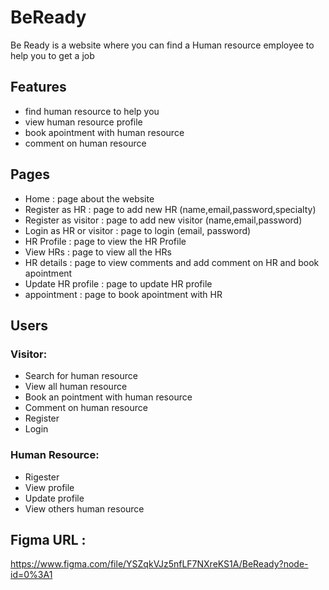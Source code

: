 # BeReady
Be Ready is a website where you can find a Human resource employee to help you to get a job

## Features 
- find human resource to help you 
- view human resource profile
- book apointment with human resource
- comment on human resource

## Pages 
- Home : page about the website
- Register as HR : page to add new HR (name,email,password,specialty)
- Register as visitor : page to add new visitor (name,email,password)
- Login as HR or visitor : page to login (email, password)
- HR Profile : page to view the HR Profile
- View HRs : page to view all the HRs
- HR details : page to view comments and add comment on HR and book apointment 
- Update HR profile : page to update HR profile 
- appointment : page to book apointment with HR

## Users

### Visitor:
- Search for human resource 
- View all human resource
- Book an pointment with human resource
- Comment on human resource
- Register
- Login

### Human Resource:
- Rigester
- View profile
- Update profile
- View others human resource

## Figma URL :
https://www.figma.com/file/YSZqkVJz5nfLF7NXreKS1A/BeReady?node-id=0%3A1
